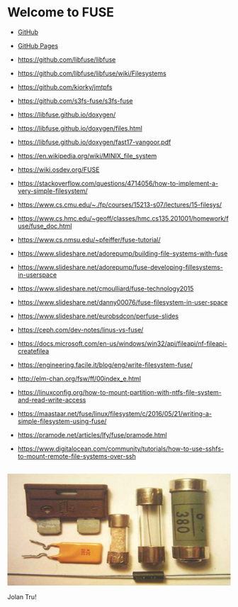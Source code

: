 ---
---
# Welcome to FUSE

* [GitHub](https://github.com/UI-FASILKOM-OS/fuse)
* [GitHub Pages](https://fuse.vlsm.org/)

* <https://github.com/libfuse/libfuse>
* <https://github.com/libfuse/libfuse/wiki/Filesystems>
* <https://github.com/kiorky/jmtpfs>
* <https://github.com/s3fs-fuse/s3fs-fuse>
* <https://libfuse.github.io/doxygen/>
* <https://libfuse.github.io/doxygen/files.html>
* <https://libfuse.github.io/doxygen/fast17-vangoor.pdf>

* <https://en.wikipedia.org/wiki/MINIX_file_system>
* <https://wiki.osdev.org/FUSE>

* <https://stackoverflow.com/questions/4714056/how-to-implement-a-very-simple-filesystem/>

* <https://www.cs.cmu.edu/~./fp/courses/15213-s07/lectures/15-filesys/>
* <https://www.cs.hmc.edu/~geoff/classes/hmc.cs135.201001/homework/fuse/fuse_doc.html>
* <https://www.cs.nmsu.edu/~pfeiffer/fuse-tutorial/>

* <https://www.slideshare.net/adorepump/building-file-systems-with-fuse>
* <https://www.slideshare.net/adorepump/fuse-developing-fillesystems-in-userspace>
* <https://www.slideshare.net/cmoulliard/fuse-technology2015>
* <https://www.slideshare.net/danny00076/fuse-filesystem-in-user-space>
* <https://www.slideshare.net/eurobsdcon/perfuse-slides>

* <https://ceph.com/dev-notes/linus-vs-fuse/>
* <https://docs.microsoft.com/en-us/windows/win32/api/fileapi/nf-fileapi-createfilea>
* <https://engineering.facile.it/blog/eng/write-filesystem-fuse/>
* <http://elm-chan.org/fsw/ff/00index_e.html>
* <https://linuxconfig.org/how-to-mount-partition-with-ntfs-file-system-and-read-write-access>
* <https://maastaar.net/fuse/linux/filesystem/c/2016/05/21/writing-a-simple-filesystem-using-fuse/>
* <https://pramode.net/articles/lfy/fuse/pramode.html>
* <https://www.digitalocean.com/community/tutorials/how-to-use-sshfs-to-mount-remote-file-systems-over-ssh>

<br>
<img src="fuse.jpg"  width="950">
<br>

Jolan Tru!


